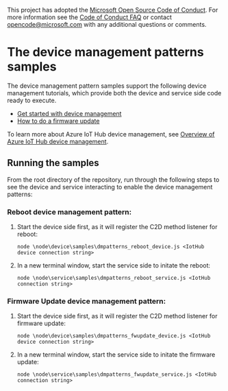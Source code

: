 This project has adopted the [Microsoft Open Source Code of Conduct](https://opensource.microsoft.com/codeofconduct/). For more information see the [Code of Conduct FAQ](https://opensource.microsoft.com/codeofconduct/faq/) or contact [opencode@microsoft.com](mailto:opencode@microsoft.com) with any additional questions or comments.

# The device management patterns samples

The device management pattern samples support the following device management tutorials, which provide both the device and service side code ready to execute. 

- [Get started with device management](https://azure.microsoft.com/en-us/documentation/articles/iot-hub-device-management-get-started/)
- [How to do a firmware update](https://azure.microsoft.com/en-us/documentation/articles/iot-hub-firmware-update/)

To learn more about Azure IoT Hub device management, see [Overview of Azure IoT Hub device management](https://azure.microsoft.com/en-us/documentation/articles/iot-hub-device-management-overview/).

## Running the samples

From the root directory of the repository, run through the following steps to see the device and service interacting to enable the device management patterns:

### Reboot device management pattern:

1. Start the device side first, as it will register the C2D method listener for reboot:
    ```
    node \node\device\samples\dmpatterns_reboot_device.js <IotHub device connection string>
    ```

2. In a new terminal window, start the service side to initate the reboot:

    ```
    node \node\service\samples\dmpatterns_reboot_service.js <IotHub connection string>
    ```


### Firmware Update device management pattern:

1. Start the device side first, as it will register the C2D method listener for firmware update:

    ```
    node \node\device\samples\dmpatterns_fwupdate_device.js <IotHub device connection string>
    ```

2. In a new terminal window, start the service side to initate the firmware update:

    ```
    node \node\service\samples\dmpatterns_fwupdate_service.js <IotHub connection string>
    ```

